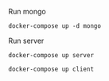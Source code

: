 Run mongo

```
docker-compose up -d mongo
```

Run server

```
docker-compose up server
```

```
docker-compose up client
```
